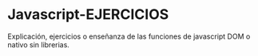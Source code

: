# Javascript-EJERCICIOS
Explicación, ejercicios o enseñanza de las funciones de javascript DOM o nativo sin librerias.
